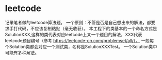 # leetcode
记录笔者做的leetcode算法题。
一个原则：不管是否是自己想出来的解法，都要求手打代码，不应该复制粘贴（毫无收获）。
本工程下的类基本的一个命名方式是SolutionXXX,这样的类代表对应leetcode上某一个题目的解法，XXX代表leetcode题目编号（参考 https://leetcode-cn.com/problemset/all/）。
一般每个Solution类都会对应一个测试类，名称是SolutionXXXTest。
一个Solution类中可能有多种解法。

